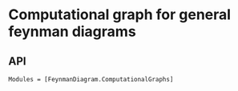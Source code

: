 # Computational graph for general feynman diagrams

## API

```@autodocs
Modules = [FeynmanDiagram.ComputationalGraphs]
```
